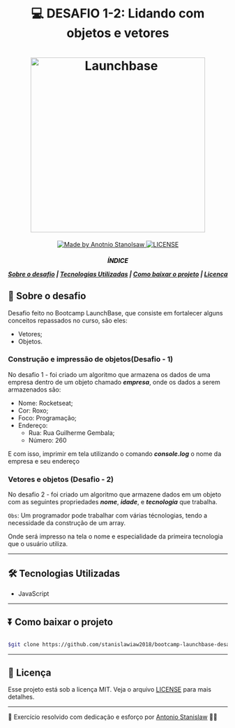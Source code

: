 <h1 align="center">

:computer: DESAFIO 1-2: Lidando com objetos e vetores

</h1>


<h1 align="center">
    <img alt="Launchbase" src="https://storage.googleapis.com/golden-wind/bootcamp-launchbase/logo.png" width="400px">

</h1>

<p align="center">
    <a href="https://www.linkedin.com/in/antonio-stanislaw-dos-santos-47a077106/">
        <img alt="Made by Anotnio Stanolsaw" src="https://img.shields.io/badge/made%20by-Antonio Stanislaw-%23ee9538">
    </a>  
    <a href="#">
        <img alt="LICENSE" src="https://img.shields.io/badge/license-MIT-%23ee9538">
    </a>  

    

</p>

<h5 align="center">

<p style=color:black>ÍNDICE</p>

[Sobre o desafio](#-Sobre-o-desafio) | [Tecnologias Utilizadas](#-Tecnologias-Utilizadas) | [Como baixar o projeto](#-Como-baixar-o-projeto) | [Licença](#-Licença)

</h5>

## 🚀 Sobre o desafio

Desafio feito no Bootcamp LaunchBase, que consiste em fortalecer alguns conceitos repassados no curso, são eles:

- Vetores;
- Objetos.


### Construção e impressão de objetos(Desafio - 1)
No desafio 1 - foi criado um algoritmo que armazena os dados de uma empresa dentro de um objeto chamado ***empresa***, onde os dados a serem armazenados são:

- Nome: Rocketseat;
- Cor: Roxo;
- Foco: Programação;
- Endereço:
    - Rua: Rua Guilherme Gembala;
    - Número: 260

E com isso, imprimir em tela utilizando o comando ***console.log*** o nome da empresa e seu endereço

### Vetores e objetos (Desafio - 2)
No desafio 2 - foi criado um algoritmo que armazene dados em um
objeto com as seguintes propriedades
***nome***, ***idade***, e ***tecnologia*** que trabalha.

```Obs```: Um programador pode trabalhar com várias técnologias, tendo a necessidade da construção de um array.

Onde será impresso na tela o nome e especialidade da primeira tecnologia que o usuário utiliza.

---

## 🛠️ Tecnologias Utilizadas

- JavaScript

---

## ⏬ Como baixar o projeto
```bash

$git clone https://github.com/stanislawiaw2018/bootcamp-launchbase-desafio1-2.git

```
---

## 📝 Licença

Esse projeto está sob a licença MIT. Veja o arquivo [LICENSE](LICENSE) para mais detalhes.

---

:rocket: Exercício resolvido com dedicação e esforço por [Antonio Stanislaw](https://www.linkedin.com/in/antonio-stanislaw-dos-santos-47a077106/) :man_technologist:
